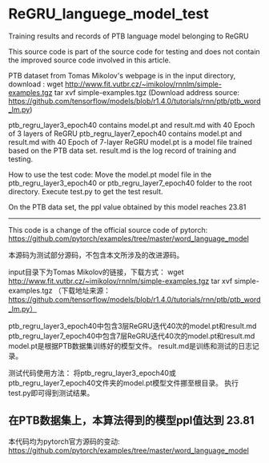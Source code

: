 # ReGRU_languege_model_test
Training results and records of PTB language model belonging to ReGRU

This source code is part of the source code for testing and does not contain the improved source code involved in this article.

PTB dataset from Tomas Mikolov's webpage is in the input directory, download :
wget http://www.fit.vutbr.cz/~imikolov/rnnlm/simple-examples.tgz 
tar xvf simple-examples.tgz
(Download address source: https://github.com/tensorflow/models/blob/r1.4.0/tutorials/rnn/ptb/ptb_word_lm.py)

ptb_regru_layer3_epoch40 contains model.pt and result.md with 40 Epoch of 3 layers of ReGRU
ptb_regru_layer7_epoch40 contains model.pt and result.md with 40 Epoch of 7-layer ReGRU
model.pt is a model file trained based on the PTB data set.
result.md is the log record of training and testing.


How to use the test code:
Move the model.pt model file in the ptb_regru_layer3_epoch40 or ptb_regru_layer7_epoch40 folder to the root directory.
Execute test.py to get the test result.

On the PTB data set, the ppl value obtained by this model reaches 23.81

------------------------------------------------
This code is a change of the official source code of pytorch:
https://github.com/pytorch/examples/tree/master/word_language_model






本源码为测试部分源码，不包含本文所涉及的改进源码。

input目录下为Tomas Mikolov的链接，下载方式：
wget http://www.fit.vutbr.cz/~imikolov/rnnlm/simple-examples.tgz 
tar xvf simple-examples.tgz
（下载地址来源：https://github.com/tensorflow/models/blob/r1.4.0/tutorials/rnn/ptb/ptb_word_lm.py）

ptb_regru_layer3_epoch40中包含3层ReGRU迭代40次的model.pt和result.md
ptb_regru_layer7_epoch40中包含7层ReGRU迭代40次的model.pt和result.md
model.pt是根据PTB数据集训练好的模型文件。
result.md是训练和测试的日志记录。

测试代码使用方法：
将ptb_regru_layer3_epoch40或ptb_regru_layer7_epoch40文件夹的model.pt模型文件挪至根目录。
执行test.py即可得到测试结果。

在PTB数据集上，本算法得到的模型ppl值达到 23.81  
------------------------------------------------
本代码均为pytorch官方源码的变动: 
https://github.com/pytorch/examples/tree/master/word_language_model
